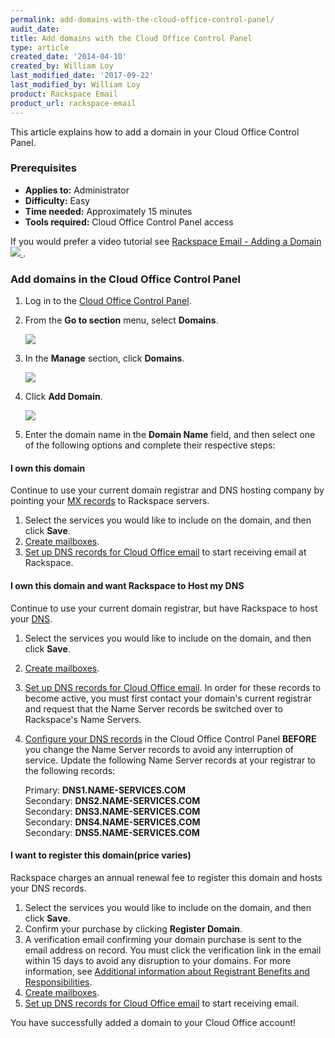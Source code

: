 ```yaml
---
permalink: add-domains-with-the-cloud-office-control-panel/
audit_date:
title: Add domains with the Cloud Office Control Panel
type: article
created_date: '2014-04-10'
created_by: William Loy
last_modified_date: '2017-09-22'
last_modified_by: William Loy
product: Rackspace Email
product_url: rackspace-email
---
```


This article explains how to add a domain in your Cloud Office Control Panel.

### Prerequisites

- **Applies to:** Administrator
- **Difficulty:** Easy
- **Time needed:** Approximately 15 minutes
- **Tools required:**  Cloud Office Control Panel access

If you would prefer a video tutorial see [Rackspace Email - Adding a Domain <img src="{% asset_path rackspace-email/add-domains-with-the-cloud-office-control-panel/add_domain_thumb.png %}" /> ](https://www.youtube.com/watch?v=Y6aaeoBVkGc).

### Add domains in the Cloud Office Control Panel

1. Log in to the [Cloud Office Control Panel](https://cp.rackspace.com).

2.  From the **Go to section** menu, select **Domains**.

    <img src="{% asset_path rackspace-email/add-domains-with-the-cloud-office-control-panel/go_to_domains.png %}" />

3.  In the **Manage** section, click **Domains**.

    <img src="{% asset_path rackspace-email/add-domains-with-the-cloud-office-control-panel/manage_domains.png %}" />

4. Click **Add Domain**.

    <img src="{% asset_path rackspace-email/add-domains-with-the-cloud-office-control-panel/add_domain.png %}" />

5.  Enter the domain name in the **Domain Name** field, and then select one of the following options and complete their respective steps:

#### I own this domain

Continue to use your current domain registrar and DNS hosting company by pointing your [MX records](/how-to/dns-record-definitions) to Rackspace servers.

1. Select the services you would like to include on the domain, and then click **Save**.
2. [Create mailboxes](/how-to/add-rackspace-email-mailboxes).
3. [Set up DNS records for Cloud Office email](/how-to/set-up-dns-records-for-cloud-office-email) to start receiving email at Rackspace.

#### I own this domain and want Rackspace to Host my DNS

Continue to use your current domain registrar, but have Rackspace to host your [DNS](/how-to/set-up-dns-records-for-cloud-office-email).  

1. Select the services you would like to include on the domain, and then click **Save**.
2. [Create mailboxes](/how-to/add-rackspace-email-mailboxes).
3. [Set up DNS records for Cloud Office email](/how-to/set-up-dns-records-for-cloud-office-email). In order for these records to become active, you must first contact your domain's current registrar and request that the Name Server records be switched over to Rackspace's Name Servers.
4. [Configure your DNS records](/how-to/set-up-dns-records-for-cloud-office-email) in the Cloud Office Control Panel **BEFORE** you change the Name Server records to avoid any interruption of service. Update the following Name Server records at your registrar to the following records:

   Primary: **DNS1.NAME-SERVICES.COM**<br>
   Secondary: **DNS2.NAME-SERVICES.COM**<br>
   Secondary: **DNS3.NAME-SERVICES.COM**<br>
   Secondary: **DNS4.NAME-SERVICES.COM**<br>
   Secondary: **DNS5.NAME-SERVICES.COM**

#### I want to register this domain(price varies)

Rackspace charges an annual renewal fee to register this domain and hosts your DNS records.

1. Select the services you would like to include on the domain, and then click **Save**.
2. Confirm your purchase by clicking **Register Domain**.
3. A verification email confirming your domain purchase is sent to the email address on record. You must click the verification link in the email within 15 days to avoid any disruption to your domains. For more information, see [Additional information about Registrant Benefits and Responsibilities](http://www.rackspace.com/information/legal/RAAInfo).
4. [Create mailboxes](/how-to/add-rackspace-email-mailboxes).
5. [Set up DNS records for Cloud Office email](/how-to/set-up-dns-records-for-cloud-office-email) to start receiving email.


You have successfully added a domain to your Cloud Office account!
